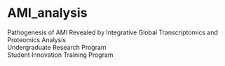 # AMI_analysis
Pathogenesis of AMI Revealed by Integrative Global Transcriptomics and Proteomics Analysis  
Undergraduate Research Program  
Student Innovation Training Program
